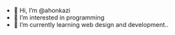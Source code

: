 - 👋 Hi, I’m @ahonkazi
- 👀 I’m interested in programming
- 🌱 I’m currently learning web design and development..

<!---
ahonkazi/ahonkazi is a ✨ special ✨ repository because its `README.md` (this file) appears on your GitHub profile.
You can click the Preview link to take a look at your changes.
--->
